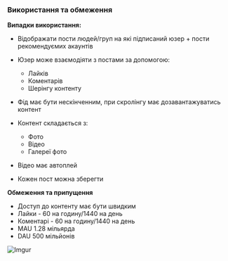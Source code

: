 ### Використання та обмеження

**Випадки використання:**

* Відображати пости людей/груп на які підписаний юзер + пости рекомендуємих акаунтів
* Юзер може взаємодіяти з постами за допомогою:
  * Лайків
  * Коментарів
  * Шерінгу контенту

* Фід має бути нескінченним, при скролінгу має дозавантажуватись контент
* Контент складається з:
  * Фото
  * Відео
  * Галереї фото

* Відео має автоплей
* Кожен пост можна зберегти

**Обмеження та припущення**
* Доступ до контенту має бути швидким
* Лайки - 60 на годину/1440 на день
* Коментарі - 60 на годину/1440 на день
* MAU 1.28 мільярда
* DAU 500 мільйонів


![Imgur](https://imgur.com/6BVkqyG)